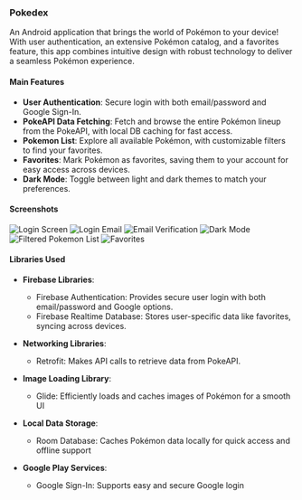 ### Pokedex

An Android application that brings the world of Pokémon to your device! With user authentication, an extensive Pokémon catalog, and a favorites feature, this app combines intuitive design with robust technology to deliver a seamless Pokémon experience.

#### Main Features
- **User Authentication**: Secure login with both email/password and Google Sign-In.
- **PokeAPI Data Fetching**: Fetch and browse the entire Pokémon lineup from the PokeAPI, with local DB caching for fast access.
- **Pokemon List**: Explore all available Pokémon, with customizable filters to find your favorites.
- **Favorites**: Mark Pokémon as favorites, saving them to your account for easy access across devices.
- **Dark Mode**: Toggle between light and dark themes to match your preferences.

#### Screenshots
![Login Screen](images/LoginMethods.jpeg)
![Login Email](images/LoginEmail.jpeg)
![Email Verification](images/LoginEmailVerification.jpeg)
![Dark Mode](images/DarkMode.jpeg)
![Filtered Pokemon List](images/FilterPokemon.jpeg)
![Favorites](images/SaveFavorites.jpeg)

#### Libraries Used

- **Firebase Libraries**:
  - Firebase Authentication: Provides secure user login with both email/password and Google options.
  - Firebase Realtime Database: Stores user-specific data like favorites, syncing across devices.

- **Networking Libraries**:
  - Retrofit: Makes API calls to retrieve data from PokeAPI.

- **Image Loading Library**:
  - Glide: Efficiently loads and caches images of Pokémon for a smooth UI

- **Local Data Storage**:
  - Room Database: Caches Pokémon data locally for quick access and offline support

- **Google Play Services**:
  - Google Sign-In: Supports easy and secure Google login